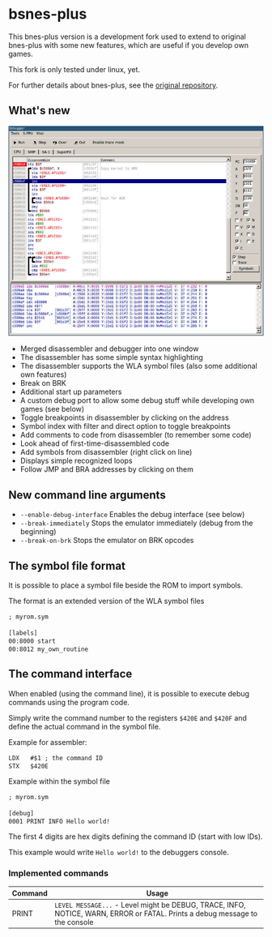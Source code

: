 # bsnes-plus

This bnes-plus version is a development fork used to extend to original bnes-plus
with some new features, which are useful if you develop own games.

This fork is only tested under linux, yet.

For further details about bnes-plus, see the [original repository](https://github.com/devinacker/bsnes-plus).

## What's new

![New debugger](./debugger.jpg?raw=true "New debugger")

- Merged disassembler and debugger into one window
- The disassembler has some simple syntax highlighting
- The disassembler supports the WLA symbol files (also some additional own features)
- Break on BRK
- Additional start up parameters
- A custom debug port to allow some debug stuff while developing own games (see below)
- Toggle breakpoints in disassembler by clicking on the address
- Symbol index with filter and direct option to toggle breakpoints
- Add comments to code from disassembler (to remember some code)
- Look ahead of first-time-disassembled code
- Add symbols from disassembler (right click on line)
- Displays simple recognized loops
- Follow JMP and BRA addresses by clicking on them


## New command line arguments

- `--enable-debug-interface` Enables the debug interface (see below)
- `--break-immediately` Stops the emulator immediately (debug from the beginning)
- `--break-on-brk` Stops the emulator on BRK opcodes


## The symbol file format

It is possible to place a symbol file beside the ROM to import symbols.

The format is an extended version of the WLA symbol files

    ; myrom.sym

    [labels]
    00:8000 start
    00:8012 my_own_routine


## The command interface

When enabled (using the command line), it is possible to execute debug commands
using the program code.

Simply write the command number to the registers `$420E` and `$420F` and define
the actual command in the symbol file.

Example for assembler:

    LDX   #$1 ; the command ID
    STX   $420E

Example within the symbol file

    ; myrom.sym

    [debug]
    0001 PRINT INFO Hello world!

The first 4 digits are hex digits defining the command ID (start with low IDs).

This example would write `Hello world!` to the debuggers console.

### Implemented commands

| Command | Usage |
| ------- | ----- |
| PRINT | `LEVEL MESSAGE...` - Level might be DEBUG, TRACE, INFO, NOTICE, WARN, ERROR or FATAL. Prints a debug message to the console |
